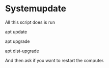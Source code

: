 # Systemupdate
All this script does is run

apt update

apt upgrade

apt dist-upgrade


And then ask if you want to restart the computer.
